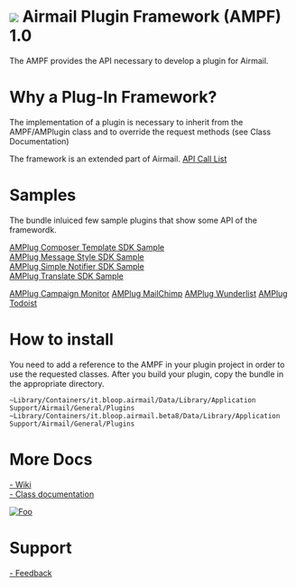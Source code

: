 ![](http://d.pr/i/y2dn+)
Airmail Plugin Framework (AMPF) 1.0
============================
The AMPF provides the API necessary to develop a plugin for Airmail.

Why a Plug-In Framework?
============================
The implementation of a plugin is necessary to inherit from the AMPF/AMPlugin class and to override the request methods (see Class Documentation)

The framework is an extended part of Airmail.
[API Call List](https://github.com/Airmail/Airmail-Plug-In-Framework/wiki/AMPF-Calls)

Samples
============================
The bundle inluiced few sample plugins that show some API of the framewordk.

[AMPlug Composer Template SDK Sample ](http://github.com/Airmail/Airmail-Plug-In-Framework/wiki/AMPlug-Composer-Template-SDK-Sample)  
[AMPlug Message Style SDK Sample](http://github.com/Airmail/Airmail-Plug-In-Framework/wiki/AMPlug-Message-Style-SDK-Sample)  
[AMPlug Simple Notifier SDK Sample](http://github.com/Airmail/Airmail-Plug-In-Framework/wiki/AMPlug-Simple-Notifier-SDK-Sample)  
[AMPlug Translate SDK Sample](http://github.com/Airmail/Airmail-Plug-In-Framework/wiki/AMPlug-Translate-SDK-Sample)

[AMPlug Campaign Monitor](https://github.com/Airmail/CampaignMonitor-AMPlug)
[AMPlug MailChimp](https://github.com/Airmail/Mailchimp-AMPlug)
[AMPlug Wunderlist](https://github.com/Airmail/Wunderlist-AMPlug)
[AMPlug Todoist](https://github.com/Airmail/Todoist-AMPlug)

How to install
============================
You need to add a reference to the AMPF in your plugin project in order to use the requested classes. After you build your plugin, copy the bundle in the appropriate directory.

`~Library/Containers/it.bloop.airmail/Data/Library/Application Support/Airmail/General/Plugins`
`~Library/Containers/it.bloop.airmail.beta8/Data/Library/Application Support/Airmail/General/Plugins`

More Docs
============================
[- Wiki](https://github.com/Airmail/Airmail-Plug-In-Framework/wiki)  
[- Class documentation](http://sdk.airmailapp.com)

[![Foo](http://d.pr/i/47fI+)](http://sdk.airmailapp.com/)

Support
============================
[- Feedback](http://airmail.tenderapp.com)

